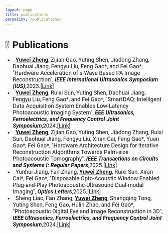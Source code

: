 ```yaml
---
layout: page
title: publications
permalink: /publications/
---
```


<!-- <u>下划线；<em>斜体  -->

# <span style="font-family: Roboto; font-size: 32px;">📝 Publications</span>
- <span style="font-family: Roboto;font-size: 18px;"> &nbsp; <u><strong>Yuwei Zheng</strong></u>, Zijian Gao, Yuting Shen, Jiadong Zhang, Daohuai Jiang, Fengyu Liu, Feng Gao*, and Fei Gao*, "Hardware Acceleration of s-Wave Based PA Image Reconstruction", <strong><em>IEEE International Ultrasonics Symposium (IUS)</em></strong>,2023.[<a href="https://ieeexplore.ieee.org/document/10306958" target="_blank">Link</a>]</span>
- <span style="font-family: Roboto;font-size: 18px;"> &nbsp; <u><strong>Yuwei Zheng</strong></u>, Ruixi Sun, Yuting Shen, Daohuai Jiang, Fengyu Liu, Feng Gao*, and Fei Gao*, "SmartDAQ: Intelligent Data Acquisition System Enables Low-Latency Photoacoustic Imaging System", <strong><em>EEE Ultrasonics,
Ferroelectrics, and Frequency Control Joint Symposium</em></strong>,2024.[<a href="https://ieeexplore.ieee.org/abstract/document/10793979" target="_blank">Link</a>]</span>
- <span style="font-family: Roboto;font-size: 18px;"> &nbsp; <u><strong>Yuwei Zheng</strong></u>, Zijian Gao, Yuting Shen, Jiadong Zhang, Ruixi Sun, Daohuai Jiang, Fengyu Liu, Xiran Cai, Feng Gao*, Yuan Gao*, Fei Gao*, "Hardware Architecture Design for Iterative Reconstruction Algorithms Towards
Palm-size Photoacoustic Tomography", <strong><em>IEEE Transactions on Circuits and Systems I: Regular Papers</em></strong>,2025.[<a href="https://ieeexplore.ieee.org/document/11075611" target="_blank">Link</a>]</span>
- <span style="font-family: Roboto;font-size: 18px;"> &nbsp; Yunhui Jiang, Fan Zhang, <u><strong>Yuwei Zheng</strong></u>, Ruixi Sun, Xiran Cai*, Fei Gao*, "Disposable Opto-Acoustic Window Enabled Plug-and-Play Photoacoustic-Ultrasound Dual-modal Imaging", <strong><em>Optics Letters</em></strong>,2025.[<a href="https://opg.optica.org/ol/ViewMedia.cfm?uri=ol-50-14-4582&seq=0&guid=e3e49d27-6803-478e-8671-903caa2bce99&html=true" target="_blank">Link</a>]</span>
- <span style="font-family: Roboto;font-size: 18px;"> &nbsp; Sheng Liao, Fan Zhang, <u><strong>Yuwei Zheng</strong></u>, Shangqing Tong, Yuting Shen, Feng Gao, Hulin Zhao, and Fei Gao*, "Photoacoustic Digital Eye and Image Reconstruction in 3D", <strong><em>IEEE Ultrasonics, Ferroelectrics, and Frequency
Control Joint Symposium</em></strong>,2024.[<a href="https://ieeexplore.ieee.org/abstract/document/10793853" target="_blank">Link</a>]</span>


